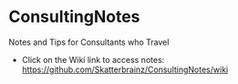 # ConsultingNotes
Notes and Tips for Consultants who Travel

* Click on the Wiki link to access notes: https://github.com/Skatterbrainz/ConsultingNotes/wiki 
